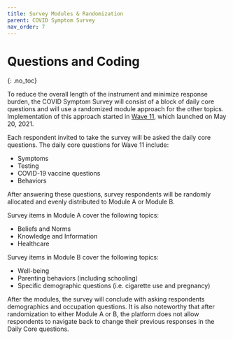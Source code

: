 ```yaml
---
title: Survey Modules & Randomization
parent: COVID Symptom Survey
nav_order: 7
---
```


# Questions and Coding
{: .no_toc}

To reduce the overall length of the instrument and minimize response burden, the
COVID Symptom Survey will consist of a block of daily core questions and will
use a randomized module approach for the other topics. Implementation of this
approach started in [Wave 11](coding.md#wave-11), which launched on May 20,
2021.

Each respondent invited to take the survey will be asked the daily core
questions. The daily core questions for Wave 11 include:

* Symptoms
* Testing
* COVID-19 vaccine questions
* Behaviors

After answering these questions, survey respondents will be randomly allocated
and evenly distributed to Module A or Module B.

Survey items in Module A cover the following topics:

* Beliefs and Norms
* Knowledge and Information
* Healthcare

Survey items in Module B cover the following topics:

* Well-being
* Parenting behaviors (including schooling)
* Specific demographic questions (i.e. cigarette use and pregnancy)

After the modules, the survey will conclude with asking respondents demographics
and occupation questions. It is also noteworthy that after randomization to
either Module A or B, the platform does not allow respondents to navigate back
to change their previous responses in the Daily Core questions.
